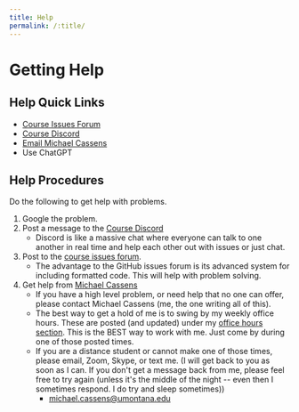 ```yaml
---
title: Help
permalink: /:title/
---
```


# Getting Help

## Help Quick Links

- [Course Issues Forum](https://github.com/Montana-Media-Arts/441-WebTech-Spring2024-Examples/issues)
- [Course Discord](https://discord.gg/HtHv3r8QSy)
- [Email Michael Cassens](mailto:michael.cassens@umontana.edu?subject=441%20Question)
- Use ChatGPT

## Help Procedures

Do the following to get help with problems.

1. Google the problem.
2. Post a message to the [Course Discord](https://discord.gg/HtHv3r8QSy)
    - Discord is like a massive chat where everyone can talk to one another in real time and help each other out with issues or just chat.
3. Post to the [course issues forum](https://github.com/Montana-Media-Arts/441-WebTech-Spring2024/issues).
    - The advantage to the GitHub issues forum is its advanced system for including formatted code. This will help with problem solving.
4. Get help from [Michael Cassens]({{site.baseurl}}/instructors/)
    - If you have a high level problem, or need help that no one can offer, please contact Michael Cassens (me, the one writing all of this).
    - The best way to get a hold of me is to swing by my weekly office hours. These are posted (and updated) under my [office hours section]({{site.baseurl}}/instructors/#office-hours). This is the BEST way to work with me. Just come by during one of those posted times.
    - If you are a distance student or cannot make one of those times, please email, Zoom, Skype, or text me. (I will get back to you as soon as I can.  If you don't get a message back from me, please feel free to try again (unless it's the middle of the night -- even then I sometimes respond.  I do try and sleep sometimes))
        - [michael.cassens@umontana.edu](mailto:michael.cassens@umontana.edu?subject=441%20Question)


